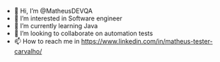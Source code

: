 - 👋 Hi, I’m @MatheusDEVQA
- 👀 I’m interested in Software engineer
- 🌱 I’m currently learning Java
- 💞️ I’m looking to collaborate on automation tests 
- 📫 How to reach me in https://www.linkedin.com/in/matheus-tester-carvalho/

<!---
MatheusDEVQA/MatheusDEVQA is a ✨ special ✨ repository because its `README.md` (this file) appears on your GitHub profile.
You can click the Preview link to take a look at your changes.
--->
